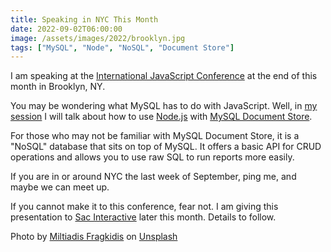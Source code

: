 ```yaml
---
title: Speaking in NYC This Month
date: 2022-09-02T06:00:00
image: /assets/images/2022/brooklyn.jpg
tags: ["MySQL", "Node", "NoSQL", "Document Store"]
---
```


I am speaking at the [International JavaScript Conference](https://javascript-conference.com/new-york/) at the end of this month in Brooklyn, NY.

You may be wondering what MySQL has to do with JavaScript. Well, in [my session](https://javascript-conference.com/node-js/my-tests-passed-but-why-did-my-code-fail/) I will talk about how to use [Node.js](https://nodejs.org/) with [MySQL Document Store](https://www.mysql.com/products/enterprise/document_store.html).

For those who may not be familiar with MySQL Document Store, it is a "NoSQL" database that sits on top of MySQL. It offers a basic API for CRUD operations and allows you to use raw SQL to run reports more easily.

If you are in or around NYC the last week of September, ping me, and maybe we can meet up.

If you cannot make it to this conference, fear not. I am giving this presentation to [Sac Interactive](https://sacinteractive.com/) later this month. Details to follow.

Photo by [Miltiadis Fragkidis](https://unsplash.com/es/@_miltiadis_?utm_source=unsplash&utm_medium=referral&utm_content=creditCopyText) on [Unsplash](https://unsplash.com/s/photos/brooklyn?utm_source=unsplash&utm_medium=referral&utm_content=creditCopyText)
